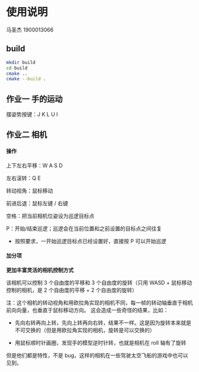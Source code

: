 # 使用说明

马圣杰 1900013066

## build
```bash
mkdir build
cd build
cmake ..
cmake --build .
```

## 作业一 手的运动

摆姿势按键：J K L U I

## 作业二 相机

#### 操作

上下左右平移：W A S D

左右滚转：Q E

转动视角：鼠标移动

前进后退：鼠标左键 / 右键

空格：把当前相机位姿设为巡逻目标点

P：开始/结束巡逻；巡逻会在当前位置和之前设置的目标点之间往复

- 按照要求，一开始巡逻目标点已经设置好，直接按 P 可以开始巡逻

#### 加分项

**更加丰富灵活的相机控制方式**

该相机可以控制 3 个自由度的平移和 3 个自由度的旋转（只用 WASD + 鼠标移动控制的相机，是 2 个自由度的平移 + 2 个自由度的旋转）

注：这个相机的转动视角和用欧拉角实现的相机不同，每一帧的转动轴垂直于相机前向向量，也垂直于鼠标移动方向。
这会造成一些奇怪的结果，比如：

- 先向右转再向上转，先向上转再向右转，结果不一样。这是因为旋转本来就是不可交换的（但是用欧拉角实现的相机，旋转是可以交换的）

- 用鼠标顺时针画圈，发现手的模型逆时针转，也就是相机在 roll 轴有了旋转

但是他们都是特性，不是 bug，这样的相机在一些驾驶太空飞船的游戏中也可以见到。
